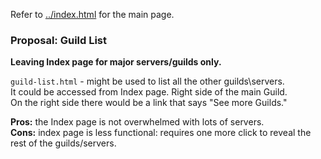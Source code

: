 Refer to [../index.html](../index.html) for the main page.  


### Proposal: Guild List
**Leaving Index page for major servers/guilds only.**  

`guild-list.html` - might be used to list all the other guilds\servers.  
It could be accessed from Index page. Right side of the main Guild.  
On the right side there would be a link that says "See more Guilds."  

**Pros:** the Index page is not overwhelmed with lots of servers.  
**Cons:** index page is less functional: requires one more click to reveal the rest of the guilds/servers.  
